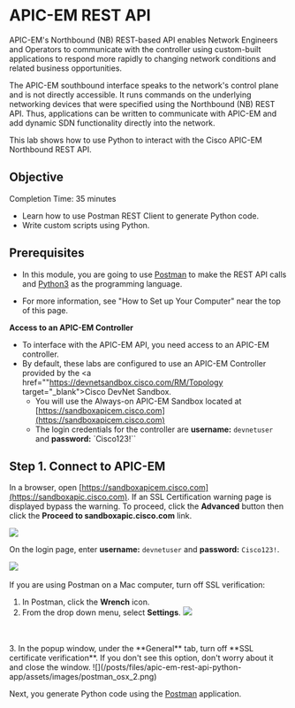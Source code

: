 
# APIC-EM REST API

APIC-EM's Northbound (NB) REST-based API enables Network Engineers and Operators to communicate with the controller using custom-built applications to respond more rapidly to changing network conditions and related business opportunities.

The APIC-EM southbound interface speaks to the network's control plane and is not directly accessible. It runs commands on the underlying networking devices that were specified using the Northbound (NB) REST API. Thus, applications can be written to communicate with APIC-EM and add dynamic SDN functionality directly into the network.

This lab shows how to use Python to interact with the Cisco APIC-EM Northbound REST API.

## Objective ##

Completion Time: 35 minutes

* Learn how to use Postman REST Client to generate Python code.
* Write custom scripts using Python.


## Prerequisites

* In this module, you are going to use <a href="https://www.getpostman.com" target="_blank">Postman</a> to make the REST API calls and <a href="https://www.python.org/downloads/" target="_blank">Python3</a> as the programming language.

* For more information, see "How to Set up Your Computer" near the top of this page.

**Access to an APIC-EM Controller**

- To interface with the APIC-EM API, you need access to an APIC-EM controller.
- By default, these labs are configured to use an APIC-EM Controller provided by the <a href=""https://devnetsandbox.cisco.com/RM/Topology target="_blank">Cisco DevNet Sandbox.</a>
	- You will use the Always-on APIC-EM Sandbox located at [https://sandboxapicem.cisco.com](https://sandboxapicem.cisco.com)
  - The login credentials for the controller are **username:** `devnetuser` and **password:** `Cisco123!``

## Step 1. Connect to APIC-EM

In a browser, open [https://sandboxapicem.cisco.com](https://sandboxapic.cisco.com). If an SSL Certification warning page is displayed bypass the warning. To proceed, click the **Advanced** button then click the **Proceed to sandboxapic.cisco.com** link.

![](/posts/files/apic-em-rest-api-python-app/assets/images/ssl_error.png)

On the login page, enter **username:** `devnetuser` and **password:** `Cisco123!`.

![](/posts/files/apic-em-rest-api-python-app/assets/images/web_ui.png)
<br/>
<br/>
If you are using Postman on a Mac computer, turn off SSL verification:
1. In Postman, click the **Wrench** icon.
2. From the drop down menu, select **Settings**.
![](/posts/files/apic-em-rest-api-python-app/assets/images/postman_osx_1.png)
<br/>
<br/>
3. In the popup window, under the **General** tab, turn off **SSL certificate verification**. If you don't see this option, don't worry about it and close the window.
![](/posts/files/apic-em-rest-api-python-app/assets/images/postman_osx_2.png)


Next, you generate Python code using the <a href="https://www.getpostman.com/" target="_blank">Postman</a> application.
